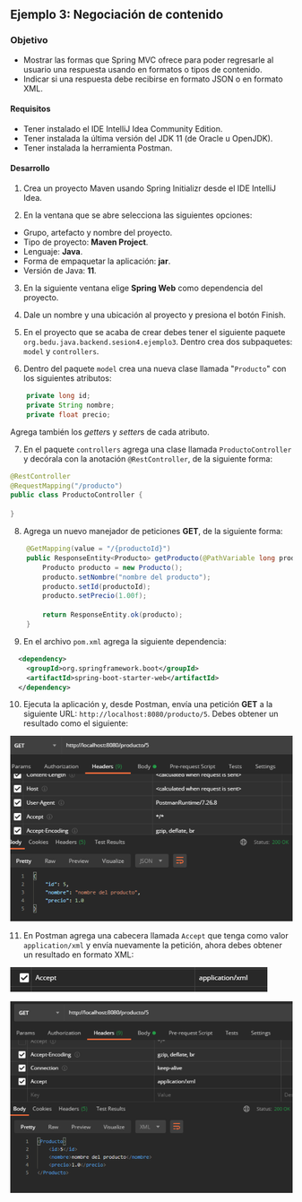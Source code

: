 ## Ejemplo 3: Negociación de contenido

### Objetivo
- Mostrar las formas que Spring MVC ofrece para poder regresarle al usuario una respuesta usando en formatos o tipos de contenido.
- Indicar si una respuesta debe recibirse en formato JSON o en formato XML.

#### Requisitos
- Tener instalado el IDE IntelliJ Idea Community Edition.
- Tener instalada la última versión del JDK 11 (de Oracle u OpenJDK).
- Tener instalada la herramienta Postman.

#### Desarrollo
1. Crea un proyecto Maven usando Spring Initializr desde el IDE IntelliJ Idea.

2. En la ventana que se abre selecciona las siguientes opciones:
- Grupo, artefacto y nombre del proyecto.
- Tipo de proyecto: **Maven Project**.
- Lenguaje: **Java**.
- Forma de empaquetar la aplicación: **jar**.
- Versión de Java: **11**.

3. En la siguiente ventana elige **Spring Web** como dependencia del proyecto.

4. Dale un nombre y una ubicación al proyecto y presiona el botón Finish.

5. En el proyecto que se acaba de crear debes tener el siguiente paquete `org.bedu.java.backend.sesion4.ejemplo3`. Dentro crea dos subpaquetes: `model` y `controllers`.

6. Dentro del paquete `model` crea una nueva clase llamada "`Producto`" con los siguientes atributos:

```java
    private long id;
    private String nombre;
    private float precio;    
```

Agrega también los *getter*s y *setter*s de cada atributo.

7. En el paquete `controllers` agrega una clase llamada `ProductoController` y decórala con la anotación `@RestController`, de la siguiente forma:

```java
@RestController
@RequestMapping("/producto")
public class ProductoController {

}
```

8. Agrega un nuevo manejador de peticiones **GET**, de la siguiente forma:

```java
    @GetMapping(value = "/{productoId}")
    public ResponseEntity<Producto> getProducto(@PathVariable long productoId){
        Producto producto = new Producto();
        producto.setNombre("nombre del producto");
        producto.setId(productoId);
        producto.setPrecio(1.00f);

        return ResponseEntity.ok(producto);
    }
```

9. En el archivo `pom.xml` agrega la siguiente dependencia:
```xml
  <dependency>
    <groupId>org.springframework.boot</groupId>
    <artifactId>spring-boot-starter-web</artifactId>
  </dependency>
```

10. Ejecuta la aplicación y, desde Postman, envía una petición **GET** a la siguiente URL: `http://localhost:8080/producto/5`. Debes obtener un resultado como el siguiente:

![imagen](img/img_01.png)

11. En Postman agrega una cabecera llamada `Accept` que tenga como valor `application/xml` y envía nuevamente la petición, ahora debes obtener un resultado en formato XML:

![imagen](img/img_02.png)

![imagen](img/img_03.png)
